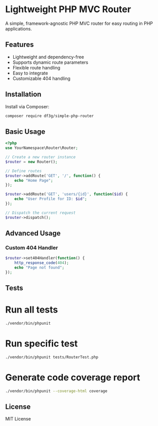 # Lightweight PHP MVC Router

A simple, framework-agnostic PHP MVC router for easy routing in PHP applications.

## Features

- Lightweight and dependency-free
- Supports dynamic route parameters
- Flexible route handling
- Easy to integrate
- Customizable 404 handling

## Installation

Install via Composer:

```bash
composer require df3g/simple-php-router
```

## Basic Usage

```php
<?php
use YourNamespace\Router\Router;

// Create a new router instance
$router = new Router();

// Define routes
$router->addRoute('GET', '/', function() {
    echo "Home Page";
});

$router->addRoute('GET', 'users/{id}', function($id) {
    echo "User Profile for ID: $id";
});

// Dispatch the current request
$router->dispatch();
```

## Advanced Usage

### Custom 404 Handler

```php
$router->set404Handler(function() {
    http_response_code(404);
    echo "Page not found";
});
```


## Tests


# Run all tests
```bash
./vendor/bin/phpunit
```

# Run specific test
```bash
./vendor/bin/phpunit tests/RouterTest.php
```
# Generate code coverage report
```bash
./vendor/bin/phpunit --coverage-html coverage
```

## License

MIT License